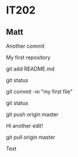 # IT202
## Matt

Another commit

My first repository

git add README.md

git status

git commit -m "my first file"

git status

git push origin master



Hi another edit!


git pull origin master

Test

